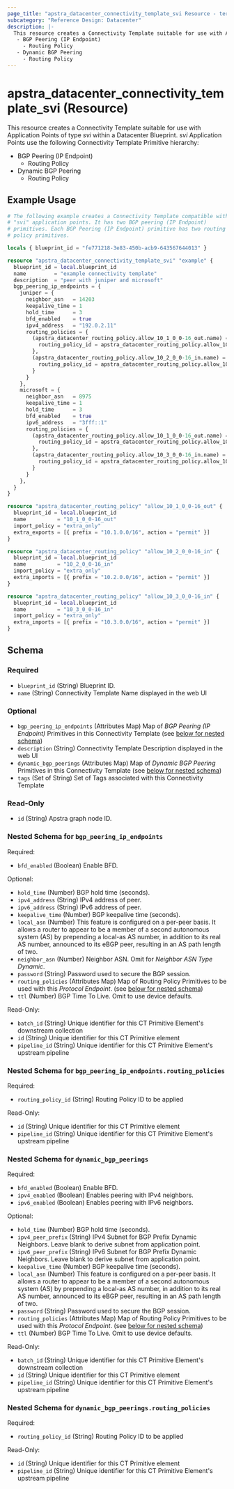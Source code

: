 ```yaml
---
page_title: "apstra_datacenter_connectivity_template_svi Resource - terraform-provider-apstra"
subcategory: "Reference Design: Datacenter"
description: |-
  This resource creates a Connectivity Template suitable for use with Application Points of type svi within a Datacenter Blueprint. svi Application Points use the following Connectivity Template Primitive hierarchy:
   - BGP Peering (IP Endpoint)
     - Routing Policy
   - Dynamic BGP Peering
     - Routing Policy
---
```


# apstra_datacenter_connectivity_template_svi (Resource)

This resource creates a Connectivity Template suitable for use with Application Points of type *svi* within a Datacenter Blueprint. *svi* Application Points use the following Connectivity Template Primitive hierarchy:
 - BGP Peering (IP Endpoint)
   - Routing Policy
 - Dynamic BGP Peering
   - Routing Policy


## Example Usage

```terraform
# The following example creates a Connectivity Template compatible with
# "svi" application points. It has two BGP peering (IP Endpoint)
# primitives. Each BGP Peering (IP Endpoint) primitive has two routing
# policy primitives.

locals { blueprint_id = "fe771218-3e83-450b-acb9-643567644013" }

resource "apstra_datacenter_connectivity_template_svi" "example" {
  blueprint_id = local.blueprint_id
  name         = "example connectivity template"
  description  = "peer with juniper and microsoft"
  bgp_peering_ip_endpoints = {
    juniper = {
      neighbor_asn   = 14203
      keepalive_time = 1
      hold_time      = 3
      bfd_enabled    = true
      ipv4_address   = "192.0.2.11"
      routing_policies = {
        (apstra_datacenter_routing_policy.allow_10_1_0_0-16_out.name) = {
          routing_policy_id = apstra_datacenter_routing_policy.allow_10_1_0_0-16_out.id
        },
        (apstra_datacenter_routing_policy.allow_10_2_0_0-16_in.name) = {
          routing_policy_id = apstra_datacenter_routing_policy.allow_10_2_0_0-16_in.id
        }
      }
    },
    microsoft = {
      neighbor_asn   = 8975
      keepalive_time = 1
      hold_time      = 3
      bfd_enabled    = true
      ipv6_address   = "3fff::1"
      routing_policies = {
        (apstra_datacenter_routing_policy.allow_10_1_0_0-16_out.name) = {
          routing_policy_id = apstra_datacenter_routing_policy.allow_10_1_0_0-16_out.id
        },
        (apstra_datacenter_routing_policy.allow_10_3_0_0-16_in.name) = {
          routing_policy_id = apstra_datacenter_routing_policy.allow_10_3_0_0-16_in.id
        }
      }
    },
  }
}

resource "apstra_datacenter_routing_policy" "allow_10_1_0_0-16_out" {
  blueprint_id = local.blueprint_id
  name          = "10_1_0_0-16_out"
  import_policy = "extra_only"
  extra_exports = [{ prefix = "10.1.0.0/16", action = "permit" }]
}

resource "apstra_datacenter_routing_policy" "allow_10_2_0_0-16_in" {
  blueprint_id = local.blueprint_id
  name          = "10_2_0_0-16_in"
  import_policy = "extra_only"
  extra_imports = [{ prefix = "10.2.0.0/16", action = "permit" }]
}

resource "apstra_datacenter_routing_policy" "allow_10_3_0_0-16_in" {
  blueprint_id = local.blueprint_id
  name          = "10_3_0_0-16_in"
  import_policy = "extra_only"
  extra_imports = [{ prefix = "10.3.0.0/16", action = "permit" }]
}
```

<!-- schema generated by tfplugindocs -->
## Schema

### Required

- `blueprint_id` (String) Blueprint ID.
- `name` (String) Connectivity Template Name displayed in the web UI

### Optional

- `bgp_peering_ip_endpoints` (Attributes Map) Map of *BGP Peering (IP Endpoint)* Primitives in this Connectivity Template (see [below for nested schema](#nestedatt--bgp_peering_ip_endpoints))
- `description` (String) Connectivity Template Description displayed in the web UI
- `dynamic_bgp_peerings` (Attributes Map) Map of *Dynamic BGP Peering* Primitives in this Connectivity Template (see [below for nested schema](#nestedatt--dynamic_bgp_peerings))
- `tags` (Set of String) Set of Tags associated with this Connectivity Template

### Read-Only

- `id` (String) Apstra graph node ID.

<a id="nestedatt--bgp_peering_ip_endpoints"></a>
### Nested Schema for `bgp_peering_ip_endpoints`

Required:

- `bfd_enabled` (Boolean) Enable BFD.

Optional:

- `hold_time` (Number) BGP hold time (seconds).
- `ipv4_address` (String) IPv4 address of peer.
- `ipv6_address` (String) IPv6 address of peer.
- `keepalive_time` (Number) BGP keepalive time (seconds).
- `local_asn` (Number) This feature is configured on a per-peer basis. It allows a router to appear to be a member of a second autonomous system (AS) by prepending a local-as AS number, in addition to its real AS number, announced to its eBGP peer, resulting in an AS path length of two.
- `neighbor_asn` (Number) Neighbor ASN. Omit for *Neighbor ASN Type Dynamic*.
- `password` (String) Password used to secure the BGP session.
- `routing_policies` (Attributes Map) Map of Routing Policy Primitives to be used with this *Protocol Endpoint*. (see [below for nested schema](#nestedatt--bgp_peering_ip_endpoints--routing_policies))
- `ttl` (Number) BGP Time To Live. Omit to use device defaults.

Read-Only:

- `batch_id` (String) Unique identifier for this CT Primitive Element's downstream collection
- `id` (String) Unique identifier for this CT Primitive element
- `pipeline_id` (String) Unique identifier for this CT Primitive Element's upstream pipeline

<a id="nestedatt--bgp_peering_ip_endpoints--routing_policies"></a>
### Nested Schema for `bgp_peering_ip_endpoints.routing_policies`

Required:

- `routing_policy_id` (String) Routing Policy ID to be applied

Read-Only:

- `id` (String) Unique identifier for this CT Primitive element
- `pipeline_id` (String) Unique identifier for this CT Primitive Element's upstream pipeline



<a id="nestedatt--dynamic_bgp_peerings"></a>
### Nested Schema for `dynamic_bgp_peerings`

Required:

- `bfd_enabled` (Boolean) Enable BFD.
- `ipv4_enabled` (Boolean) Enables peering with IPv4 neighbors.
- `ipv6_enabled` (Boolean) Enables peering with IPv6 neighbors.

Optional:

- `hold_time` (Number) BGP hold time (seconds).
- `ipv4_peer_prefix` (String) IPv4 Subnet for BGP Prefix Dynamic Neighbors. Leave blank to derive subnet from application point.
- `ipv6_peer_prefix` (String) IPv6 Subnet for BGP Prefix Dynamic Neighbors. Leave blank to derive subnet from application point.
- `keepalive_time` (Number) BGP keepalive time (seconds).
- `local_asn` (Number) This feature is configured on a per-peer basis. It allows a router to appear to be a member of a second autonomous system (AS) by prepending a local-as AS number, in addition to its real AS number, announced to its eBGP peer, resulting in an AS path length of two.
- `password` (String) Password used to secure the BGP session.
- `routing_policies` (Attributes Map) Map of Routing Policy Primitives to be used with this *Protocol Endpoint*. (see [below for nested schema](#nestedatt--dynamic_bgp_peerings--routing_policies))
- `ttl` (Number) BGP Time To Live. Omit to use device defaults.

Read-Only:

- `batch_id` (String) Unique identifier for this CT Primitive Element's downstream collection
- `id` (String) Unique identifier for this CT Primitive element
- `pipeline_id` (String) Unique identifier for this CT Primitive Element's upstream pipeline

<a id="nestedatt--dynamic_bgp_peerings--routing_policies"></a>
### Nested Schema for `dynamic_bgp_peerings.routing_policies`

Required:

- `routing_policy_id` (String) Routing Policy ID to be applied

Read-Only:

- `id` (String) Unique identifier for this CT Primitive element
- `pipeline_id` (String) Unique identifier for this CT Primitive Element's upstream pipeline



